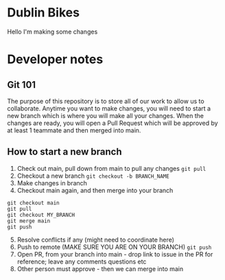 # Dublin Bikes
Hello I'm making some changes

# Developer notes

## Git 101
The purpose of this repository is to store all of our work to allow us to collaborate. Anytime you want to make changes, you will need to start a new branch which is where you will make all your changes. When the changes are ready, you will open a Pull Request which will be approved by at least 1 teammate and then merged into main.

## How to start a new branch
1. Check out main, pull down from main to pull any changes
`git pull`
2. Checkout a new branch
`git checkout -b BRANCH_NAME`
3. Make changes in branch
4. Checkout main again, and then merge into your branch
```
git checkout main
git pull
git checkout MY_BRANCH
git merge main
git push
```
5. Resolve conflicts if any (might need to coordinate here)
6. Push to remote (MAKE SURE YOU ARE ON YOUR BRANCH)
`git push`
7. Open PR, from your branch into main - drop link to issue in the PR for reference; leave any comments questions etc
8. Other person must approve - then we can merge into main
